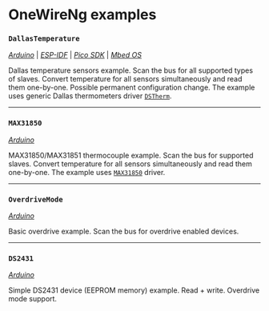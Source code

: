 # OneWireNg examples

### `DallasTemperature`
[*Arduino*](arduino/DallasTemperature/DallasTemperature.ino) |
[*ESP-IDF*](esp-idf/DallasTemperature/main/DallasTemperature.cpp) |
[*Pico SDK*](pico-sdk/DallasTemperature/DallasTemperature.cpp) |
[*Mbed OS*](mbed-os/DallasTemperature/DallasTemperature.cpp)

Dallas temperature sensors example. Scan the bus for all supported types of
slaves. Convert temperature for all sensors simultaneously and read them
one-by-one. Possible permanent configuration change. The example uses generic
Dallas thermometers driver [`DSTherm`](../src/drivers/DSTherm.h).

---
### `MAX31850`
[*Arduino*](arduino/MAX31850/MAX31850.ino)

MAX31850/MAX31851 thermocouple example. Scan the bus for supported
slaves. Convert temperature for all sensors simultaneously and read them
one-by-one. The example uses [`MAX31850`](../src/drivers/MAX31850.h) driver.

---
### `OverdriveMode`

[*Arduino*](arduino/OverdriveMode/OverdriveMode.ino)

Basic overdrive example. Scan the bus for overdrive enabled devices.

---
### `DS2431`
[*Arduino*](arduino/DS2431/DS2431.ino)

Simple DS2431 device (EEPROM memory) example. Read + write. Overdrive mode
support.

